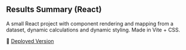 ## Results Summary (React)

A small React project with component rendering and mapping from a dataset, dynamic calculations and dynamic styling. Made in Vite + CSS.

🚀 [Deployed Version](https://papaya-alfajores-71eab8.netlify.app/)
